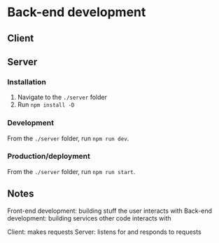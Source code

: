 # Back-end development

## Client

## Server

### Installation

1. Navigate to the `./server` folder
2. Run `npm install -D`

### Development

From the `./server` folder, run `npm run dev`.

### Production/deployment

From the `./server` folder, run `npm run start`.

## Notes

Front-end development: building stuff the user interacts with
Back-end development: building services other code interacts with

Client: makes requests
Server: listens for and responds to requests